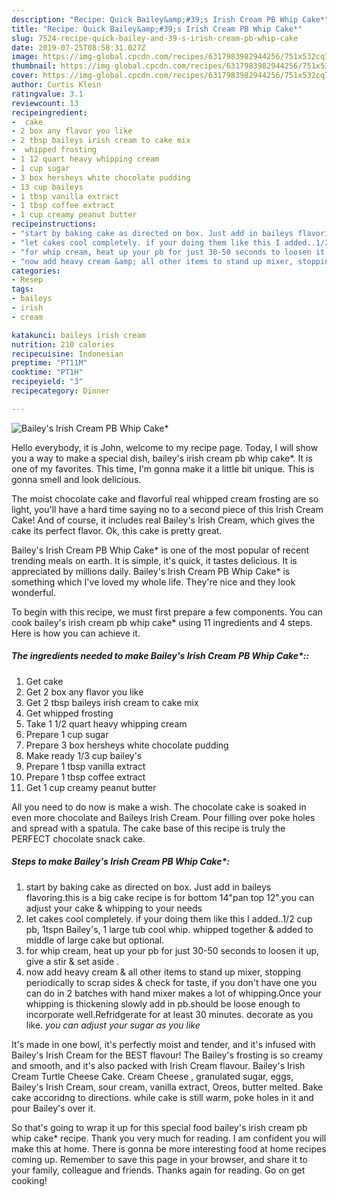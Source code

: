 ```yaml
---
description: "Recipe: Quick Bailey&amp;#39;s Irish Cream PB Whip Cake*"
title: "Recipe: Quick Bailey&amp;#39;s Irish Cream PB Whip Cake*"
slug: 7524-recipe-quick-bailey-and-39-s-irish-cream-pb-whip-cake
date: 2019-07-25T08:58:31.027Z
image: https://img-global.cpcdn.com/recipes/6317983982944256/751x532cq70/baileys-irish-cream-pb-whip-cake-recipe-main-photo.jpg
thumbnail: https://img-global.cpcdn.com/recipes/6317983982944256/751x532cq70/baileys-irish-cream-pb-whip-cake-recipe-main-photo.jpg
cover: https://img-global.cpcdn.com/recipes/6317983982944256/751x532cq70/baileys-irish-cream-pb-whip-cake-recipe-main-photo.jpg
author: Curtis Klein
ratingvalue: 3.1
reviewcount: 13
recipeingredient:
-  cake
- 2 box any flavor you like
- 2 tbsp baileys irish cream to cake mix
-  whipped frosting
- 1 12 quart heavy whipping cream
- 1 cup sugar
- 3 box hersheys white chocolate pudding
- 13 cup baileys
- 1 tbsp vanilla extract
- 1 tbsp coffee extract
- 1 cup creamy peanut butter
recipeinstructions:
- "start by baking cake as directed on box. Just add in baileys flavoring.this is a big cake recipe is for bottom 14&#34;pan top 12&#34;.you can adjust your cake &amp; whipping to your needs"
- "let cakes cool completely. if your doing them like this I added..1/2 cup pb, 1tspn Bailey&#39;s, 1 large tub cool whip.  whipped together &amp; added to middle of large cake but optional."
- "for whip cream, heat up your pb for just 30-50 seconds to loosen it up, give a stir &amp; set aside ."
- "now add heavy cream &amp; all other items to stand up mixer, stopping periodically to scrap sides &amp; check for taste, if you don&#39;t have one you can do in 2 batches with hand mixer makes a lot of whipping.Once your whipping is thickening slowly add in pb.should be loose enough to incorporate well.Refridgerate for at least 30 minutes. decorate as you like. *you can adjust your sugar as you like*"
categories:
- Resep
tags:
- baileys
- irish
- cream

katakunci: baileys irish cream
nutrition: 210 calories
recipecuisine: Indonesian
preptime: "PT11M"
cooktime: "PT1H"
recipeyield: "3"
recipecategory: Dinner

---
```



![Bailey&#39;s Irish Cream PB Whip Cake*](https://img-global.cpcdn.com/recipes/6317983982944256/751x532cq70/baileys-irish-cream-pb-whip-cake-recipe-main-photo.jpg)

Hello everybody, it is John, welcome to my recipe page. Today, I will show you a way to make a special dish, bailey&#39;s irish cream pb whip cake*. It is one of my favorites. This time, I'm gonna make it a little bit unique. This is gonna smell and look delicious.

The moist chocolate cake and flavorful real whipped cream frosting are so light, you&#39;ll have a hard time saying no to a second piece of this Irish Cream Cake! And of course, it includes real Bailey&#39;s Irish Cream, which gives the cake its perfect flavor. Ok, this cake is pretty great.

Bailey&#39;s Irish Cream PB Whip Cake* is one of the most popular of recent trending meals on earth. It is simple, it's quick, it tastes delicious. It is appreciated by millions daily. Bailey&#39;s Irish Cream PB Whip Cake* is something which I've loved my whole life. They're nice and they look wonderful.


To begin with this recipe, we must first prepare a few components. You can cook bailey&#39;s irish cream pb whip cake* using 11 ingredients and 4 steps. Here is how you can achieve it.

##### The ingredients needed to make Bailey&#39;s Irish Cream PB Whip Cake*::

1. Get  cake
1. Get 2 box any flavor you like
1. Get 2 tbsp baileys irish cream to cake mix
1. Get  whipped frosting
1. Take 1 1/2 quart heavy whipping cream
1. Prepare 1 cup sugar
1. Prepare 3 box hersheys white chocolate pudding
1. Make ready 1/3 cup bailey&#39;s
1. Prepare 1 tbsp vanilla extract
1. Prepare 1 tbsp coffee extract
1. Get 1 cup creamy peanut butter


All you need to do now is make a wish. The chocolate cake is soaked in even more chocolate and Baileys Irish Cream. Pour filling over poke holes and spread with a spatula. The cake base of this recipe is truly the PERFECT chocolate snack cake. 

##### Steps to make Bailey&#39;s Irish Cream PB Whip Cake*:

1. start by baking cake as directed on box. Just add in baileys flavoring.this is a big cake recipe is for bottom 14&#34;pan top 12&#34;.you can adjust your cake &amp; whipping to your needs
1. let cakes cool completely. if your doing them like this I added..1/2 cup pb, 1tspn Bailey&#39;s, 1 large tub cool whip.  whipped together &amp; added to middle of large cake but optional.
1. for whip cream, heat up your pb for just 30-50 seconds to loosen it up, give a stir &amp; set aside .
1. now add heavy cream &amp; all other items to stand up mixer, stopping periodically to scrap sides &amp; check for taste, if you don&#39;t have one you can do in 2 batches with hand mixer makes a lot of whipping.Once your whipping is thickening slowly add in pb.should be loose enough to incorporate well.Refridgerate for at least 30 minutes. decorate as you like. *you can adjust your sugar as you like*


It&#39;s made in one bowl, it&#39;s perfectly moist and tender, and it&#39;s infused with Bailey&#39;s Irish Cream for the BEST flavour! The Bailey&#39;s frosting is so creamy and smooth, and it&#39;s also packed with Irish Cream flavour. Bailey&#39;s Irish Cream Turtle Cheese Cake. Cream Cheese , granulated sugar, eggs, Bailey&#39;s Irish Cream, sour cream, vanilla extract, Oreos, butter melted. Bake cake accoridng to directions. while cake is still warm, poke holes in it and pour Bailey&#39;s over it. 

So that's going to wrap it up for this special food bailey&#39;s irish cream pb whip cake* recipe. Thank you very much for reading. I am confident you will make this at home. There is gonna be more interesting food at home recipes coming up. Remember to save this page in your browser, and share it to your family, colleague and friends. Thanks again for reading. Go on get cooking!
